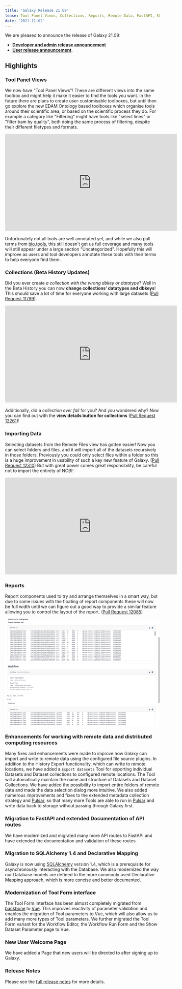 ```yaml
---
title: 'Galaxy Release 21.09'
tease: Tool Panel Views, Collections, Reports, Remote Data, FastAPI, SQLAlchemy & much more!
date: '2021-11-02'
---
```


We are pleased to announce the release of Galaxy 21.09:

- **[Developer and admin release announcement](https://docs.galaxyproject.org/en/master/releases/21.09_announce.html)** 
- **[User release announcement](https://docs.galaxyproject.org/en/master/releases/21.09_announce_user.html)**.

## Highlights

### Tool Panel Views

We now have "Tool Panel Views"! These are different views into the same toolbox and might help it make it easier to find the tools you want. In the future there are plans to create user-customisable toolboxes, but until then go explore the new EDAM Ontology based toolboxes which organise tools around their scientific area, or based on the scientific process they do. For example a category like "Filtering" might have tools like "select lines" or "filter bam by quality", both doing the same process of filtering, despite their different filetypes and formats.

<iframe width="560" height="315" src="https://www.youtube-nocookie.com/embed/vCapB1xHjZg" frameborder="0" allow="accelerometer; autoplay; clipboard-write; encrypted-media; gyroscope; picture-in-picture" allowfullscreen></iframe>

Unfortunately not all tools are well annotated yet, and while we also pull terms from [bio.tools](https://bio.tools/), this still doesn't get us full coverage and many tools will still appear under a large section "Uncategorized". Hopefully this will improve as users and tool developers annotate these tools with their terms to help everyone find them.

### Collections (Beta History Updates)

Did you ever create *a collection with the wrong dbkey or datatype*? Well in the Beta History you can now **change collections' datatypes and dbkeys**! This should save a lot of time for everyone working with large datasets ([Pull Request 11799](https://github.com/galaxyproject/galaxy/pull/11799/)).

<iframe width="560" height="315" src="https://www.youtube-nocookie.com/embed/aPgMcTuzEJ4" frameborder="0" allow="accelerometer; autoplay; clipboard-write; encrypted-media; gyroscope; picture-in-picture" allowfullscreen></iframe>

Additionally, did a *collection ever fail* for you? And you wondered why? Now you can find out with the **view details button for collections** ([Pull Request 12261](https://github.com/galaxyproject/galaxy/pull/12261))!

### Importing Data

Selecting datasets from the Remote Files view has gotten easier! Now you can select folders and files, and it will import all of the datasets recursively in those folders. Previously you could only select files within a folder so this is a huge improvement in usability of such a key new feature of Galaxy. ([Pull Request 12310](https://github.com/galaxyproject/galaxy/pull/12310)) But with great power comes great responsibility, be careful not to import the entirety of NCBI!

<iframe width="560" height="315" src="https://www.youtube-nocookie.com/embed/XcZgQbGojh8" frameborder="0" allow="accelerometer; autoplay; clipboard-write; encrypted-media; gyroscope; picture-in-picture" allowfullscreen></iframe>

### Reports

Report components used to try and arrange themselves in a smart way, but due to some issues with the floating of report components these will now be full width until we can figure out a good way to provide a similar feature allowing you to control the layout of the report. ([Pull Request 12085](https://github.com/galaxyproject/galaxy/pull/12085))

![A screenshot of the reports interface is shown, there are a number of 'report components' like table previews embedded and these are full width across the report.](images/21.09-reports.png)

### Enhancements for working with remote data and distributed computing resources

Many fixes and enhancements were made to improve how Galaxy can import and
write to remote data using the configured file source plugins. In addition to
the History Export functionality, which can write to remote locations, we have
added a ``Export datasets`` Tool for exporting individual Datasets and Dataset
collections to configured remote locations. The Tool will automatically
maintain the name and structure of Datasets and Dataset Collections. We have
added the possibility to import entire folders of remote data and made the
data selection dialog more intuitive. We also added numerous improvements and
fixes to the extended metadata collection strategy and [Pulsar](https://github.com/galaxyproject/pulsar),
so that many more Tools are able to run in [Pulsar](https://github.com/galaxyproject/pulsar)
and write data back to storage without passing through Galaxy first.

### Migration to FastAPI and extended Documentation of API routes

We have modernized and migrated many more API routes to FastAPI and have
extended the documentation and validation of these routes.

### Migration to SQLAlchemy 1.4 and Declarative Mapping

Galaxy is now using [SQLAlchemy](https://www.sqlalchemy.org/) version 1.4,
which is a prerequisite for asynchronously interacting with the Database. We
also modernized the way our Database models are defined to the more commonly
used Declarative Mapping approach, which is more concise and better
documented.

### Modernization of Tool Form interface

The Tool Form interface has been almost completely migrated from
[backbone](https://backbonejs.org) to [Vue](https://vuejs.org/).
This improves reactivity of parameter validation and enables the migration of
Tool parameters to Vue, which will also allow us to add many more types of
Tool parameters. We further migrated the Tool Form variant for the Workflow
Editor, the Workflow Run Form and the Show Dataset Parameter page to Vue.

### New User Welcome Page

We have added a Page that new users will be directed to after signing up to Galaxy.

### Release Notes

Please see the [full release notes](https://docs.galaxyproject.org/en/latest/releases/21.09_announce.html) for more
details.
